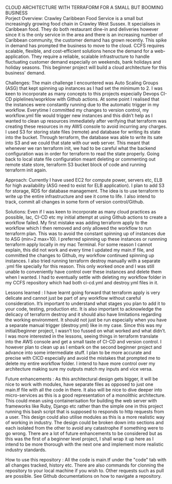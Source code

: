 CLOUD ARCHITECTURE WITH TERRAFORM FOR A SMALL BUT BOOMING BUSINESS  
Porject Overview: Crawley Caribbean Food Service is a small but increasingly growing food chain in Crawley West Sussex. It specialises in Caribbean food. They do both restaurant dine-in and deliveries however since it is the only service in the area and there is an increasing number of Caribbean community, the customer demand has grown recently. This spike in demand has prompted the business to move to the cloud. CCFS requires scalable, flexible, and cost-efficient solutions hence the demand for a web-application. They require a reliable, scalable infrastructure to handle fluctuating customer demand especially on weekends, bank holidays and holiday seasons. This beginner project will build a cloud architecture for this business' demand.

Challenges: The main challenge I encountered was Auto Scaling Groups (ASG) that kept spinning up instances as I had set the minimum to 2. I was keen to incorporate as many concepts to this projects especially Devops CI-CD piplelines/woprklow with Github actions. At some point I realised that the instances were constantly running due to the automatic trigger in my workflow. Everytime I committed my changes to version control, my workflow.yml file would trigger new instances and this didn’t help as I wanted to clean up resources immediately after verifying that terraform was creating these resources in my AWS console to avoid incurring any charges. I used S3 for storing state files (remote)  and database for writing its state into the bucket. Through terraform, the database was able to write its sate into S3 and we could that state with our web server. This meant that whenever we ran terraform init, we had to be careful what the backend configuration was in order for terraform to read the state properly. Going back to local state file configuration meant deleting or commenting out remote state store, terraform S3 bucket block of code and running terraform init again.

Approach: Currently I have used EC2 for compute power, servers etc, ELB for high availability (ASG need to exist for ELB application). I plan to add S3 for storage, RDS for database management. The idea is to use terraform to write up the entire infrastructure and see it come to life. I also intend to track, commit all changes in some form of version control/Github. 

Solutions: Even if I was keen to incorporate as many cloud practices as possible, Iac, CI-CD etc my initial attempt at using Github actions to create a workflow failed. My first mistake was adding terraform apply to the workflow which I then removed and only allowed the workflow to run terraform plan. This was to avoid the constant spinning up of instances due to ASG (min=2 max=10). I preferred spinning up these instances or runnning terraform apply locally in my mac Terminal. For some reason I cannot explain, this did not work and every time I updated my main.tf file, and committed the changes to Github, my workflow continued spinning up instances. I also tried running terraform destroy manually with a separate .yml file specially for this reason. This only worked once and I was still unable to conveniently have control over these instances and delete them when I wanted. I had to eventually settle with deleting my workflow folder in my CCFS repository which had both ci-cd.yml and destroy.yml files in it.  

Lessons learned : I have learnt going forward that terraform apply is very delicate and cannot just be part of any workflow without careful consideration. It’s important to understand what stages you plan to add it to your code, testing, production etc. It is also important to acknowledge the delicacy of terraform destroy and it should also have limitations regarding the working environment. It should not just be run especially when you have a separate manual trigger (destroy.yml) like in my case. Since this was my initial/beginner project, I wasn’t too fussed on what worked and what didn’t. I was more interested in the lessons, seeing things in terraform translate into the AWS console and get a small taste of CI-CD and version control. I however plan to clean up as I embark on the second beginner project and advance into some intermediate stuff. I plan to be more accurate and precise with CICD especially and avoid the mistakes that prompted me to delete my entire workflow folder. I intend to have more control over my architecture making sure my outputs match my inputs and vice versa. 

Future enhancements : As this architectural design gets bigger, it will be nice to work with modules, have separate files as opposed to just one main.tf file with all the code in there. It also will be nice to dive deeper into micro-services as this is a good representation of a monolithic architecture. This could mean using containerisation for building the web server with frameworks like Ruby, Django etc rather than the simple one in this project running this bash script that is supposed to responds to http requests from a user. This design could also utilise modules as this is a more realistic way of working in industry. The design could be broken down into sections and each isolated from the other to avoid any catastrophe if something were to go wrong. There are a lot of future enhancements to be considered but as this was the first of a beginner level project, I shall wrap it up here as I intend to be more thorough with the next one and implement more realistic industry standards. 

How to use this repository : All the code is main.tf under the "code" tab with all changes tracked, history etc. There are also commands for clonning the repository to your local machine if you wish to. Other requests such as pull are possible. See Github documentations on how to navigate a repository. 

